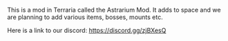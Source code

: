 This is a mod in Terraria called the Astrarium Mod. It adds to space and we are planning to add various items, bosses, mounts etc.

Here is a link to our discord:
https://discord.gg/zjBXesQ
